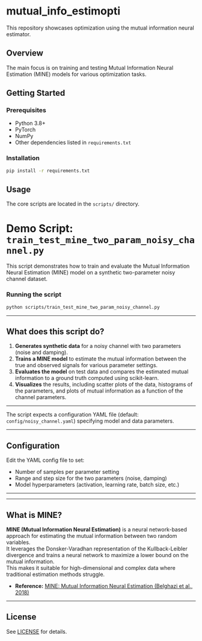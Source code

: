 # mutual_info_estimopti

This repository showcases optimization using the mutual information neural estimator.

## Overview

The main focus is on training and testing Mutual Information Neural Estimation (MINE) models for various optimization tasks.

## Getting Started

### Prerequisites

- Python 3.8+
- PyTorch
- NumPy
- Other dependencies listed in `requirements.txt`

### Installation

```bash
pip install -r requirements.txt
```

## Usage

The core scripts are located in the `scripts/` directory.


# Demo Script: `train_test_mine_two_param_noisy_channel.py`

This script demonstrates how to train and evaluate the Mutual Information Neural Estimation (MINE) model on a synthetic two-parameter noisy channel dataset.

### Running the script

```bash
python scripts/train_test_mine_two_param_noisy_channel.py
```

---

## What does this script do?

1. **Generates synthetic data** for a noisy channel with two parameters (noise and damping).
2. **Trains a MINE model** to estimate the mutual information between the true and observed signals for various parameter settings.
3. **Evaluates the model** on test data and compares the estimated mutual information to a ground truth computed using scikit-learn.
4. **Visualizes** the results, including scatter plots of the data, histograms of the parameters, and plots of mutual information as a function of the channel parameters.

---

The script expects a configuration YAML file (default: `config/noisy_channel.yaml`) specifying model and data parameters.

---

## Configuration

Edit the YAML config file to set:
- Number of samples per parameter setting
- Range and step size for the two parameters (noise, damping)
- Model hyperparameters (activation, learning rate, batch size, etc.)

---

---

## What is MINE?

**MINE (Mutual Information Neural Estimation)** is a neural network-based approach for estimating the mutual information between two random variables.  
It leverages the Donsker-Varadhan representation of the Kullback-Leibler divergence and trains a neural network to maximize a lower bound on the mutual information.  
This makes it suitable for high-dimensional and complex data where traditional estimation methods struggle.

- **Reference:** [MINE: Mutual Information Neural Estimation (Belghazi et al., 2018)](https://arxiv.org/abs/1801.04062)


---

## License

See [LICENSE](../LICENSE) for details.
